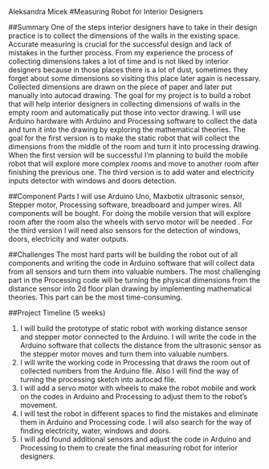 Aleksandra Micek
#Measuring Robot for Interior Designers

##Summary
	One of the steps interior designers have to take in their design practice is to collect the dimensions of the walls in the existing space. Accurate measuring is crucial for the successful design and lack of mistakes in the further process. From my experience the process of collecting dimensions takes a lot of time and is not liked by interior designers because in those places there is a lot of dust, sometimes they forget about some dimensions so visiting this place later again is necessary. Collected dimensions are drawn on the piece of paper and later put manually into autocad drawing.
	The goal for my project is to build a robot that will help interior designers in collecting dimensions of walls in the empty room and automatically put those into vector drawing. I will use Arduino hardware with Arduino and Processing software to collect the data and turn it into the drawing by exploring the mathematical theories. The goal for the first version is to make the static robot that will collect the dimensions from the middle of the room and turn it into processing drawing. When the first version will be successful I’m planning to build the mobile robot that will explore more complex rooms and move to another room after finishing the previous one. The third version is to add water and electricity inputs detector with windows and doors detection.

##Component Parts
	I will use Arduino Uno, Maxbotix ultrasonic sensor, Stepper motor, Processing software, breadboard and jumper wires. All components will be bought. For doing the mobile version that will explore room after the room also the wheels with servo motor will be needed . For the third version I will need also sensors for the detection of windows, doors, electricity and water outputs. 


##Challenges
	The most hard parts will be building the robot out of all components and writing the code in Arduino software that will collect data from all sensors and turn them into valuable numbers. The most challenging part in the Processing code will be turning the physical dimensions from the distance sensor into 2d floor plan drawing by implementing mathematical theories. This part can be the most time-consuming.

##Project Timeline (5 weeks)
1. I will build the prototype of static robot with working distance sensor and stepper motor connected to the Arduino. I will write the code in the Arduino software that collects the distance from the ultrasonic sensor as the stepper motor moves and turn them into valuable numbers.
2. I will write the working code in Processing that draws the room out of collected numbers from the Arduino file. Also I will find the way of turning the processing sketch into autocad file.
3. I will add a servo motor with wheels to make the robot mobile and work on the codes in Arduino and Processing to adjust them to the robot’s movement.
4. I will test the robot in different spaces to find the mistakes and eliminate them in Arduino and Processing code. I will also search for the way of finding electricity, water, windows and doors.
5. I will add found additional sensors and adjust the code in Arduino and Processing to them to create the final measuring robot for interior designers.
